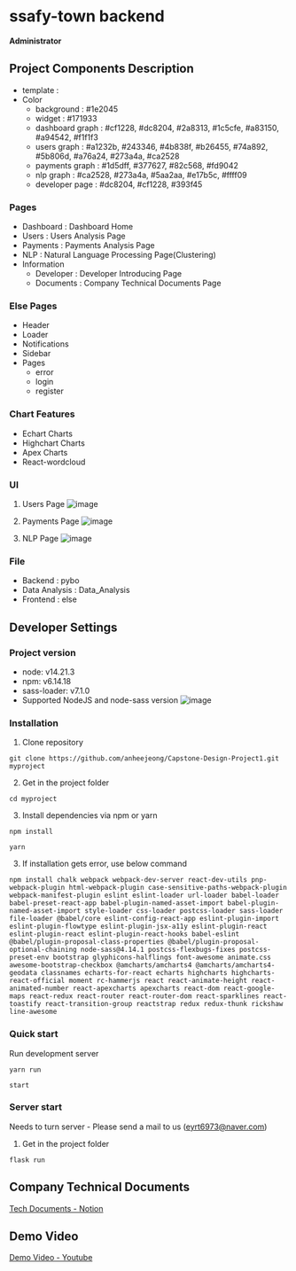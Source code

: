 # ssafy-town backend


**Administrator**


## Project Components Description

* template :
* Color
    * background : #1e2045
    * widget : #171933
    * dashboard graph : #cf1228, #dc8204, #2a8313, #1c5cfe, #a83150, #a94542, #f1f1f3
    * users graph : #a1232b, #243346, #4b838f, #b26455, #74a892, #5b806d, #a76a24, #273a4a, #ca2528
    * payments graph : #1d5dff, #377627, #82c568, #fd9042
    * nlp graph : #ca2528, #273a4a, #5aa2aa, #e17b5c, #ffff09
    * developer page : #dc8204, #cf1228, #393f45

### Pages

* Dashboard : Dashboard Home
* Users : Users Analysis Page
* Payments : Payments Analysis Page
* NLP : Natural Language Processing Page(Clustering)
* Information
    * Developer : Developer Introducing Page
    * Documents : Company Technical Documents Page

### Else Pages

* Header
* Loader
* Notifications
* Sidebar
* Pages
    * error
    * login
    * register

### Chart Features

* Echart Charts
* Highchart Charts
* Apex Charts
* React-wordcloud

### UI

1. Users Page
![image](https://github.com/anheejeong/Capstone-Design-Project1/assets/100365693/a0d67805-0d01-43fc-8a02-f597713a3d1a)

2. Payments Page
![image](https://github.com/anheejeong/Capstone-Design-Project1/assets/100365693/ad3ac7a8-793b-46df-acb4-b4f8e1bbe49d)

3. NLP Page
![image](https://github.com/anheejeong/Capstone-Design-Project1/assets/100365693/0f3ebce5-3932-4c31-8751-107a78ab6bda)

### File
* Backend : pybo
* Data Analysis : Data_Analysis
* Frontend : else

## Developer Settings
### Project version

- node: v14.21.3
- npm: v6.14.18
- sass-loader: v7.1.0
- Supported NodeJS and node-sass version
![image](https://github.com/anheejeong/Capstone-Design-Project1/assets/100365693/344fc63f-2e93-44c4-bf92-a4c9f643d4ff)


### Installation 

1. Clone repository
```shell
git clone https://github.com/anheejeong/Capstone-Design-Project1.git myproject
```
2. Get in the project folder
```shell
cd myproject
```
3. Install dependencies via npm or yarn
```shell
npm install
```
```shell
yarn
```
3. If installation gets error, use below command
```shell
npm install chalk webpack webpack-dev-server react-dev-utils pnp-webpack-plugin html-webpack-plugin case-sensitive-paths-webpack-plugin webpack-manifest-plugin eslint eslint-loader url-loader babel-loader babel-preset-react-app babel-plugin-named-asset-import babel-plugin-named-asset-import style-loader css-loader postcss-loader sass-loader file-loader @babel/core eslint-config-react-app eslint-plugin-import eslint-plugin-flowtype eslint-plugin-jsx-a11y eslint-plugin-react eslint-plugin-react eslint-plugin-react-hooks babel-eslint @babel/plugin-proposal-class-properties @babel/plugin-proposal-optional-chaining node-sass@4.14.1 postcss-flexbugs-fixes postcss-preset-env bootstrap glyphicons-halflings font-awesome animate.css awesome-bootstrap-checkbox @amcharts/amcharts4 @amcharts/amcharts4-geodata classnames echarts-for-react echarts highcharts highcharts-react-official moment rc-hammerjs react react-animate-height react-animated-number react-apexcharts apexcharts react-dom react-google-maps react-redux react-router react-router-dom react-sparklines react-toastify react-transition-group reactstrap redux redux-thunk rickshaw line-awesome
```

### Quick start
Run development server
```shell
yarn run
```
```shell
start
```

### Server start
Needs to turn server - Please send a mail to us
(eyrt6973@naver.com)

1. Get in the project folder
```shell
flask run
```



## Company Technical Documents
[Tech Documents - Notion](https://sharp-individual-1ab.notion.site/ce53e7d6ca804e86a85d55f5cc8b234d?pvs=4)

## Demo Video
[Demo Video - Youtube](https://www.youtube.com/watch?v=H1jLMPRVIYk)
